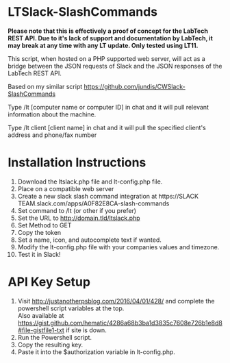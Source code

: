 # LTSlack-SlashCommands

**Please note that this is effectively a proof of concept for the LabTech REST API. Due to it's lack of support and documentation by LabTech, it may break at any time with any LT update. Only tested using LT11.**

This script, when hosted on a PHP supported web server, will act as a bridge between the JSON requests of Slack and the JSON responses of the LabTech REST API.

Based on my similar script https://github.com/jundis/CWSlack-SlashCommands

Type /lt [computer name or computer ID] in chat and it will pull relevant information about the machine.

Type /lt client [client name] in chat and it will pull the specified client's address and phone/fax number

# Installation Instructions

1. Download the ltslack.php file and lt-config.php file.
2. Place on a compatible web server
3. Create a new slack slash command integration at https://SLACK TEAM.slack.com/apps/A0F82E8CA-slash-commands
4. Set command to /lt (or other if you prefer)
5. Set the URL to http://domain.tld/ltslack.php
6. Set Method to GET
7. Copy the token
8. Set a name, icon, and autocomplete text if wanted.
9. Modify the lt-config.php file with your companies values and timezone.
10. Test it in Slack!

# API Key Setup

1. Visit http://justanotherpsblog.com/2016/04/01/428/ and complete the powershell script variables at the top.  
Also available at https://gist.github.com/hematic/4286a68b3ba1d3835c7608e726b1e8d8#file-gistfile1-txt if site is down.
2. Run the Powershell script.
3. Copy the resulting key.
4. Paste it into the $authorization variable in lt-config.php.